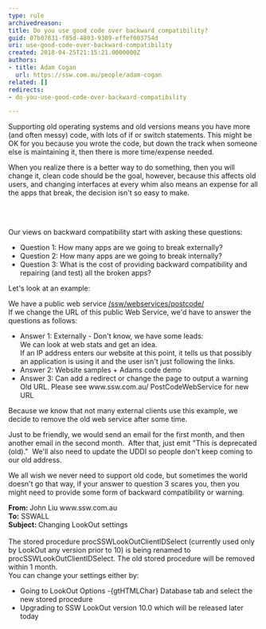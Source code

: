 ```yaml
---
type: rule
archivedreason: 
title: Do you use good code over backward compatibility?
guid: 07b07831-f85d-4803-9309-effef003754d
uri: use-good-code-over-backward-compatibility
created: 2018-04-25T21:15:21.0000000Z
authors:
- title: Adam Cogan
  url: https://ssw.com.au/people/adam-cogan
related: []
redirects:
- do-you-use-good-code-over-backward-compatibility

---
```



<p>Supporting old operating systems and old versions means you have more (and often messy) code, with lots of if or switch statements. This might be OK for you because you wrote the code, but down the track when someone else is maintaining it, then there is more time/expense needed.</p><p>When you realize there is a better way to do something, then you will change it, clean code should be the goal, however, because this affects old users, and changing interfaces at every whim also means an expense for all the apps that break, the decision isn't so easy to make.<br></p>
<br><excerpt class='endintro'></excerpt><br>
<p>Our views on backward compatibility start with asking these questions&#58;</p><ul><li>Question 1&#58; How many apps are we going to break externally?</li><li>Question 2&#58; How many apps are we going to break internally?</li><li>Question 3&#58; What is the cost of providing backward compatibility and repairing (and test) all the broken apps?</li></ul><p>Let's look at an example&#58;</p><p>We have a public web service&#160;<a href="https&#58;//www.ssw.com.au/ssw/webservices/postcode/">/ssw/webservices/postcode/</a><br>If we change the URL of this public Web Service, we'd have to answer the questions as follows&#58;</p><ul><li>Answer 1&#58; Externally - Don't know, we have some leads&#58;<br>We can look at web stats and get an idea.&#160;<br>If an IP address enters our website at this point, it tells us that possibly an application is using it and the user isn't just following the links.</li><li>Answer 2&#58; Website samples + Adams code demo</li><li>Answer 3&#58; Can add a redirect or change the page to output a warning Old URL. Please see www.ssw.com.au/ PostCodeWebService for new URL <br></li></ul><p>Because we know that not many external clients use this example, we decide to remove the old web service after some time.</p><p>Just to be friendly, we would send an email for the first month, and then another email in the second month.&#160; After that, just emit &quot;This is deprecated (old).&quot;&#160; We'll also need to update the UDDI so people don't keep coming to our old address.</p><p>We all wish we never need to support old code, but sometimes the world doesn't go that way, if your answer to question 3 scares you, then you might need to provide some form of backward compatibility or warning.</p><p class="ssw15-rteElement-GreyBox"><b>From&#58;&#160;</b>John Liu www.ssw.com.au<br><b>To&#58;</b>&#160;SSWALL<br><b>Subject&#58;&#160;</b>Changing LookOut settings<br><br>The stored procedure procSSWLookOutClientIDSelect (currently used only by LookOut any version prior to 10) is being renamed to procSSWLookOutClientIDSelect. The old stored procedure will be removed within 1 month.<br>You can change your settings either by&#58; <br><ul><li>Going to LookOut Options -{gtHTMLChar} Database tab and select the new stored procedure<br></li><li>Upgrading to SSW LookOut version 10.0 which will be released later today<br></li></ul></p><p><br></p>


